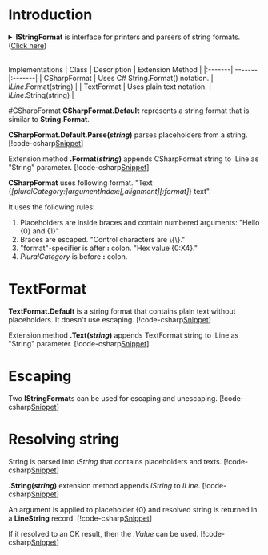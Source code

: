 ﻿# Introduction
<details>
  <summary><b>IStringFormat</b> is interface for printers and parsers of string formats. (<u>Click here</u>)</summary>
[!code-csharp[Snippet](../../Lexical.Localization.Abstractions/StringFormat/IStringFormat.cs#Interface)]
</details>
<br />

Implementations
| Class | Description | Extension Method |
|:-------|:-------|:-------|
| CSharpFormat | Uses C# String.Format() notation. | <i>ILine</i>.Format(string) |
| TextFormat | Uses plain text notation. | <i>ILine</i>.String(string) |

#CSharpFormat
**CSharpFormat.Default** represents a string format that is similar to **String.Format**.

<b>CSharpFormat.Default.Parse(<i>string</i>)</b> parses placeholders from a string.
[!code-csharp[Snippet](Examples.cs#Snippet_0a)]

Extension method **.Format(<i>string</i>)** appends CSharpFormat string to ILine as "String" parameter.
[!code-csharp[Snippet](Examples.cs#Snippet_0b)]

**CSharpFormat** uses following format.
  "Text {<i>[pluralCategory:]argumentIndex:[,alignment][:format]</i>} text".

It uses the following rules:
1. Placeholders are inside braces and contain numbered arguments:
   "Hello {0} and {1}"
2. Braces are escaped.
   "Control characters are \\{\\}."
3. "format"-specifier is after <b>:</b> colon.
   "Hex value {0:X4}."
4. <i>PluralCategory</i> is before <b>:</b> colon.

# TextFormat
**TextFormat.Default** is a string format that contains plain text without placeholders. It doesn't use escaping.
[!code-csharp[Snippet](Examples.cs#Snippet_1a)]

Extension method **.Text(<i>string</i>)** appends TextFormat string to ILine as "String" parameter.
[!code-csharp[Snippet](Examples.cs#Snippet_1b)]

# Escaping
Two **IStringFormat**s can be used for escaping and unescaping.
[!code-csharp[Snippet](Examples.cs#Snippet_3)]

# Resolving string
String is parsed into *IString* that contains placeholders and texts.
[!code-csharp[Snippet](Examples.cs#Snippet_2a)]

<b>.String(<i>string</i>)</b> extension method appends *IString* to *ILine*.
[!code-csharp[Snippet](Examples.cs#Snippet_2b)]

An argument is applied to placeholder {0} and resolved string is returned in a **LineString** record.
[!code-csharp[Snippet](Examples.cs#Snippet_2c)]

If it resolved to an OK result, then the *.Value* can be used.
[!code-csharp[Snippet](Examples.cs#Snippet_2d)]

